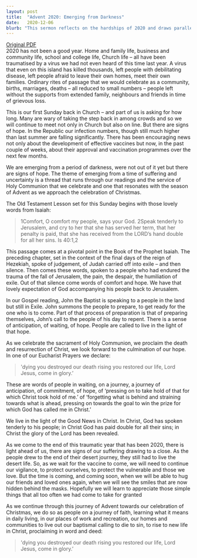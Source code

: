 ```yaml
---
layout: post
title:  "Advent 2020: Emerging from Darkness"
date:   2020-12-06
blurb: "This sermon reflects on the hardships of 2020 and draws parallels with the biblical theme of emerging from a time of suffering and uncertainty. It emphasizes the importance of hope, anticipation, and preparation for the coming of Christ. The sermon also encourages the congregation to live in the light of hope, even amidst the ongoing challenges."
---
```

[Original PDF](/assets/pdf/advent22020.pdf)    
2020 has not been a good year. Home and family life, business and community life, school and college life, Church life – all have been traumatised by a virus we had not even heard of this time last year. A virus that even on this island has killed thousands, left people with debilitating disease, left people afraid to leave their own homes, meet their own families. Ordinary rites of passage that we would celebrate as a community, births, marriages, deaths – all reduced to small numbers – people left without the supports from extended family, neighbours and friends in time of grievous loss.

This is our first Sunday back in Church – and part of us is asking for how long. Many are wary of taking the step back in among crowds and so we will continue to meet not only in Church but also on line. But there are signs of hope. In the Republic our infection numbers, though still much higher than last summer are falling significantly. There has been encouraging news not only about the development of effective vaccines but now, in the past couple of weeks, about their approval and vaccination programmes over the next few months.

We are emerging from a period of darkness, were not out of it yet but there are signs of hope. The theme of emerging from a time of suffering and uncertainty is a thread that runs through our readings and the service of Holy Communion that we celebrate and one that resonates with the season of Advent as we approach the celebration of Christmas.

The Old Testament Lesson set for this Sunday begins with those lovely words from Isaiah:

> 1Comfort, O comfort my people, says your God.
> 2Speak tenderly to Jerusalem, and cry to her that she has served her term, that her penalty is paid, that she has received from the LORD’s hand double for all her sins. Is 40:1,2

This passage comes at a pivotal point in the Book of the Prophet Isaiah. The preceding chapter, set in the context of the final days of the reign of Hezekiah, spoke of judgement, of Judah carried off into exile – and then silence. Then comes these words, spoken to a people who had endured the trauma of the fall of Jerusalem, the pain, the despair, the humiliation of exile. Out of that silence come words of comfort and hope. We have that lovely expectation of God accompanying his people back to Jerusalem.

In our Gospel reading, John the Baptist is speaking to a people in the land but still in Exile. John summons the people to prepare, to get ready for the one who is to come. Part of that process of preparation is that of preparing themselves, John’s call to the people of his day to repent. There is a sense of anticipation, of waiting, of hope. People are called to live in the light of that hope.

As we celebrate the sacrament of Holy Communion, we proclaim the death and resurrection of Christ, we look forward to the culmination of our hope. In one of our Eucharist Prayers we declare:

> 'dying you destroyed our death rising you restored our life, Lord Jesus, come in glory.’

These are words of people in waiting, on a journey, a journey of anticipation, of commitment, of hope, of ‘pressing on to take hold of that for which Christ took hold of me.’ of ‘forgetting what is behind and straining towards what is ahead, pressing on towards the goal to win the prize for which God has called me in Christ.’

We live in the light of the Good News in Christ. In Christ, God has spoken tenderly to his people; in Christ God has paid double for all their sins; in Christ the glory of the Lord has been revealed.

As we come to the end of this traumatic year that has been 2020, there is light ahead of us, there are signs of our suffering drawing to a close. As the people drew to the end of their desert journey, they still had to live the desert life. So, as we wait for the vaccine to come, we will need to continue our vigilance, to protect ourselves, to protect the vulnerable and those we love. But the time is coming, and coming soon, when we will be able to hug our friends and loved ones again, when we will see the smiles that are now hidden behind the masks. Hopefully we will learn to appreciate those simple things that all too often we had come to take for granted

As we continue through this journey of Advent towards our celebration of Christmas, we do so as people on a journey of faith, learning what it means in daily living, in our places of work and recreation, our homes and communities to live out our baptismal calling to die to sin, to rise to new life in Christ, proclaiming in word and deed:

> 'dying you destroyed our death rising you restored our life, Lord Jesus, come in glory.’
